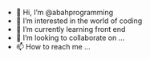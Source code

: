 - 👋 Hi, I’m @abahprogramming
- 👀 I’m interested in the world of coding
- 🌱 I’m currently learning front end
- 💞️ I’m looking to collaborate on ...
- 📫 How to reach me ...

<!---
abahprogramming/abahprogramming is a ✨ special ✨ repository because its `README.md` (this file) appears on your GitHub profile.
You can click the Preview link to take a look at your changes.
--->
